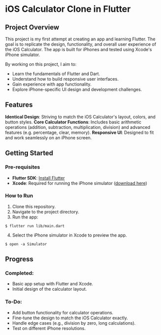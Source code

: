 # iOS Calculator Clone in Flutter

## Project Overview
This project is my first attempt at creating an app and learning Flutter. The goal is to replicate the design, functionality, and overall user experience of the iOS Calculator. The app is built for iPhones and tested using Xcode's iPhone simulator.

By working on this project, I aim to:
* Learn the fundamentals of Flutter and Dart.
* Understand how to build responsive user interfaces.
* Gain experience with app functionality.
* Explore iPhone-specific UI design and development challenges.

## Features
**Identical Design**: Striving to match the iOS Calculator's layout, colors, and button styles.
**Core Calculator Functions**: Includes basic arithmetic operations (addition, subtraction, multiplication, division) and advanced features (e.g. percentage, clear, memory).
**Responsive UI**: Designed to fit and work seamlessly on an iPhone screen.

## Getting Started
### Pre-requisites
* **Flutter SDK**: [Install Flutter](https://docs.flutter.dev/get-started/install)
* **Xcode**: Required for running the iPhone simulator ([download here](https://apps.apple.com/dk/app/xcode/id497799835?mt=12))

### How to Run
1. Clone this repository.
2. Navigate to the project directory.
3. Run the app:
```console
$ flutter run lib/main.dart
```
4. Select the iPhone simulator in Xcode to preview the app.
```console
$ open -a Simulator
```

## Progress
### Completed:
* Basic app setup with Flutter and Xcode.
* Initial design of the calculator layout.

### To-Do:
* Add button functionality for calculator operations.
* Fine-tune the design to match the iOS Calculator exactly.
* Handle edge cases (e.g., division by zero, long calculations).
* Test on different iPhone resolutions.


